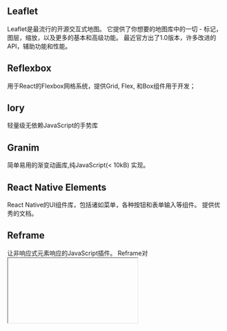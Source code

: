 ## Leaflet

Leaflet是最流行的开源交互式地图。 它提供了你想要的地图库中的一切 - 标记，图层，缩放，以及更多的基本和高级功能。 最近官方出了1.0版本，许多改进的API，辅助功能和性能。


## Reflexbox

用于React的Flexbox网格系统，提供Grid, Flex, 和Box组件用于开发；


## lory

轻量级无依赖JavaScript的手势库


## Granim

简单易用的渐变动画库,纯JavaScript(< 10kB) 实现。



## React Native Elements

React Native的UI组件库，包括诸如菜单，各种按钮和表单输入等组件。 提供优秀的文档。


## Reframe

让非响应式元素响应的JavaScript插件。 Reframe对<iframe>和<video>元素特别有用，因为它保留了原始的宽高比。 像大多数现代库一样，不依赖于jQuery，但如果它包含在页面中，可以使用$（'selectors'）。


## Progress Bar

一句话: 满足你对进度条的一切需求


## Headroom

Headroom.js是一个轻量级的高性能JS窗口小部件（没有依赖），允许您对用户的滚动做出反应。 当向下滚动时滑出视图，向上滚动时滑回。


## SpinThatShit

一个酷炫的Loading库


## Navigo

一个简单的简单的JavaScript路由，兼容老版本浏览器。


## Wysiwyg.css

使用漂亮的主题从HTML或Markdown生成文档。 它对页面上的所有元素进行样式设置，为其提供正确的排版，颜色和paddings，大大提高了可读性。 实现主题就像为根元素添加一个类一样简单。 可以通过Sass定制主题。


## Choreographer

处理复杂的CSS动画


## Open color

## 特别为设计用户界面而创建的颜色调色板。 它包含12种颜色，每种具有10种不同强度的变化。 开放颜色可用于CSS，Sass，Less和Photoshop，Illustrator和Sketch的插件。


## Fuse.js

无依赖JavaScript库，提供模糊搜索（近似字符串匹配），拥有丰富的选项提供配置。


## Ionicons

Ionicons是来自Ionic框架的图标字体，现在是一个独立的库。 包括超过500个高品质的符号和标志，所有绘制在一个现代和非常吸引人的风格。